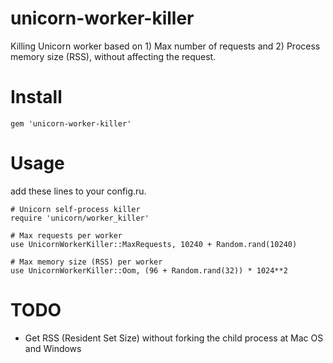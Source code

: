 # unicorn-worker-killer

Killing Unicorn worker based on 1) Max number of requests and 2) Process memory size (RSS), without affecting the request.

# Install

    gem 'unicorn-worker-killer'

# Usage

add these lines to your config.ru.

    # Unicorn self-process killer
    require 'unicorn/worker_killer'
    
    # Max requests per worker
    use UnicornWorkerKiller::MaxRequests, 10240 + Random.rand(10240)
    
    # Max memory size (RSS) per worker
    use UnicornWorkerKiller::Oom, (96 + Random.rand(32)) * 1024**2

# TODO
- Get RSS (Resident Set Size) without forking the child process at Mac OS and Windows

